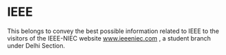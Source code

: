# IEEE
This belongs to convey the best possible information related to IEEE to the visitors of the IEEE-NIEC website www.ieeeniec.com , a student branch under Delhi Section.
